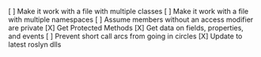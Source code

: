 [ ] Make it work with a file with multiple classes
[ ] Make it work with a file with multiple namespaces
[ ] Assume members without an access modifier are private
[X] Get Protected Methods
[X] Get data on fields, properties, and events
[ ] Prevent short call arcs from going in circles
[X] Update to latest roslyn dlls
